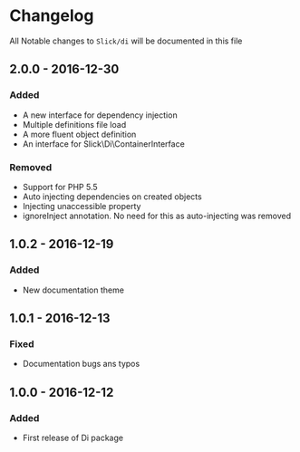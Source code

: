 # Changelog

All Notable changes to `Slick/di` will be documented in this file

## 2.0.0 - 2016-12-30

### Added
- A new interface for dependency injection
- Multiple definitions file load
- A more fluent object definition
- An interface for Slick\\Di\\ContainerInterface

### Removed
- Support for PHP 5.5
- Auto injecting dependencies on created objects
- Injecting unaccessible property
- ignoreInject annotation. No need for this as auto-injecting was removed

## 1.0.2 - 2016-12-19

### Added
- New documentation theme

## 1.0.1 - 2016-12-13

### Fixed
- Documentation bugs ans typos

## 1.0.0 - 2016-12-12

### Added
- First release of Di package


